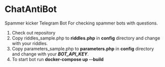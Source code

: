 # ChatAntiBot
Spammer kicker Telegram Bot
For checking spammer bots with questions.

1) Check out repository
2) Copy riddles_sample.php to **riddles.php** in **config** directory and change with your riddles.
3) Copy parameters_sample.php to **parameters.php** in **config** directory and change with your ***BOT_API_KEY***.
4) To start bot run **docker-compose up --build**
